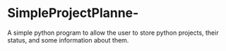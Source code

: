 # SimpleProjectPlanne-
A simple python program to allow the user to store python projects, their status, and some information about them. 
